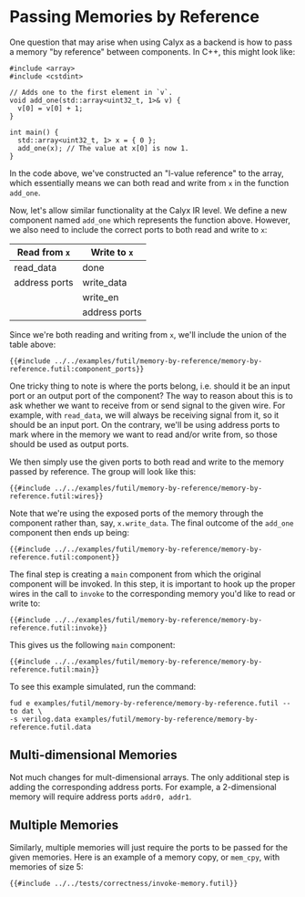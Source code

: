 # Passing Memories by Reference

One question that may arise when using Calyx as a backend is how to 
pass a memory "by reference" between components. In C++, this might look like:
```
#include <array>
#include <cstdint>

// Adds one to the first element in `v`.
void add_one(std::array<uint32_t, 1>& v) {
  v[0] = v[0] + 1;
}

int main() {
  std::array<uint32_t, 1> x = { 0 };
  add_one(x); // The value at x[0] is now 1.
}
``` 

In the code above, we've constructed an "l-value reference" to the array,
which essentially means we can both read and write from `x` in the
function `add_one`.

Now, let's allow similar functionality at the Calyx IR level. 
We define a new component named `add_one` which represents the function
above. However, we also need to include the correct ports to both read
and write to `x`:

|  Read from `x` | Write to `x`  |
|----------------|---------------|
| read_data      | done          |
| address ports  | write_data    |
|                | write_en      |
|                | address ports |

Since we're both reading and writing from `x`, we'll 
include the union of the table above:
```
{{#include ../../examples/futil/memory-by-reference/memory-by-reference.futil:component_ports}}
```

One tricky thing to note is where the ports belong, i.e. should it be
an input port or an output port of the component? The way to reason about this
is to ask whether we want to receive from or send signal to the given wire. For example,
with `read_data`, we will always be receiving signal from it, so it should be an input port.
On the contrary, we'll be using address ports to mark where in the memory we want to
read and/or write from, so those should be used as output ports.

We then simply use the given ports to both read and write to the memory passed
by reference. The group will look like this:
```
{{#include ../../examples/futil/memory-by-reference/memory-by-reference.futil:wires}}
```

Note that we're using the exposed ports of the memory through the component rather than, say, `x.write_data`.
The final outcome of the `add_one` component then ends up being:
```
{{#include ../../examples/futil/memory-by-reference/memory-by-reference.futil:component}}
```

The final step is creating a `main` component from which the original component
will be invoked. In this step, it is important to hook up the proper wires in the
call to `invoke` to the corresponding memory you'd like to read or write to:
```
{{#include ../../examples/futil/memory-by-reference/memory-by-reference.futil:invoke}}
```

This gives us the following `main` component:
```
{{#include ../../examples/futil/memory-by-reference/memory-by-reference.futil:main}}
```

To see this example simulated, run the command:
```
fud e examples/futil/memory-by-reference/memory-by-reference.futil --to dat \
-s verilog.data examples/futil/memory-by-reference/memory-by-reference.futil.data
```

## Multi-dimensional Memories
Not much changes for mult-dimensional arrays. The only additional step is adding
the corresponding address ports. For example, a 2-dimensional memory will require address ports
`addr0, addr1`.

## Multiple Memories
Similarly, multiple memories will just require the ports to be passed for the given memories.
Here is an example of a memory copy, or `mem_cpy`, with memories of size 5:
```
{{#include ../../tests/correctness/invoke-memory.futil}}
```